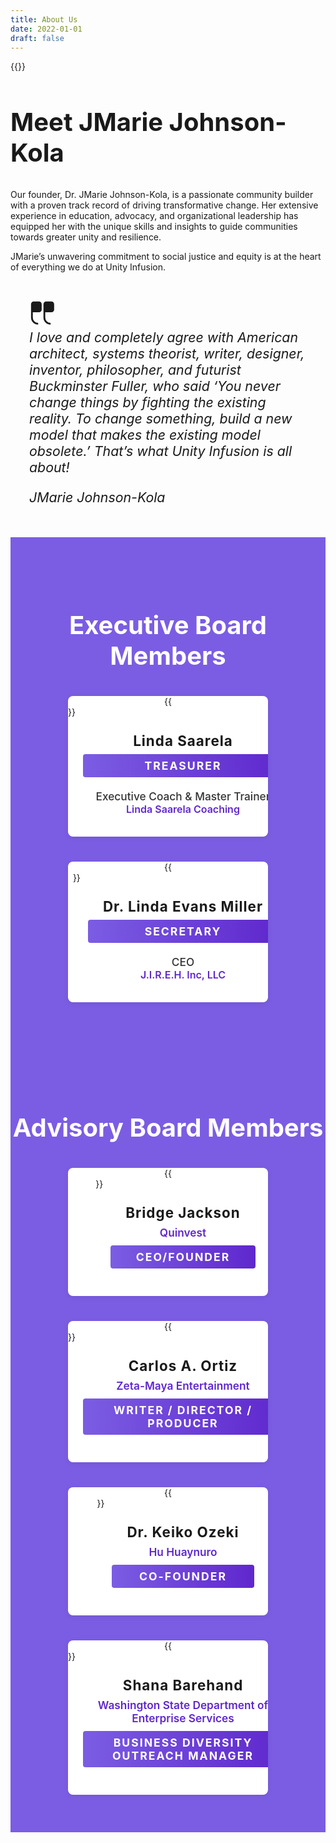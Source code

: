 ```yaml
---
title: About Us
date: 2022-01-01
draft: false
---	
```



<section>
<div class="about-us-panel">
<div class="about-us-image-panel">
{{<responsive-figure src="jmarie-headshot.jpeg" alt="JMarie Johnson-Kola">}}

</div>

<div class="about-us-text-panel">



<h2 Style="font-weight:  700;text-transform: capitalize; font-size:40px;">Meet JMarie Johnson-Kola</h2>



<p style="color: var(--color-contrast-3);">Our founder, Dr. JMarie Johnson-Kola, is a passionate community builder with a proven track record of driving transformative change. Her extensive experience in education, advocacy, and organizational leadership has equipped her with the unique skills and insights to guide communities towards greater unity and resilience. </p>



<p style="color: var(--color-contrast-3);">JMarie&#8217;s unwavering commitment to social justice and equity is at the heart of everything we do at Unity Infusion.</p>
<div style="display: block;padding: 30px;
    
    margin-right: 60px;
    background-color: var(--color-contrast-2);font-size:16pt;z-order:1">

<p style="
    font-weight: 500;
    padding: 20px;
    margin-bottom: 2em;
    color: var(--color-base-2);"><span style="color: var(--color-contrast-4); line-height:0;"><svg style="width: 2em;height: 2em;fill:currentColor;" viewBox="0 0 15 15" xmlns="http://www.w3.org/2000/svg"><path d="M2.5 1A1.5 1.5 0 0 0 1 2.5V10a4 4 0 0 0 4 4v-1a3 3 0 0 1-3-3V7h3.5A1.5 1.5 0 0 0 7 5.5v-3A1.5 1.5 0 0 0 5.5 1h-3ZM9.5 1A1.5 1.5 0 0 0 8 2.5V10a4 4 0 0 0 4 4v-1a3 3 0 0 1-3-3V7h3.5A1.5 1.5 0 0 0 14 5.5v-3A1.5 1.5 0 0 0 12.5 1h-3Z"></path></svg></span><span style="color: var(--color-base-2);"><em><br/>I love and completely agree with American architect, systems theorist, writer, designer, inventor, philosopher, and futurist Buckminster Fuller, who said &#8216;You never change things by fighting the existing reality. To change something, build a new model that makes the existing model obsolete.&#8217; That&#8217;s what Unity Infusion is all about!</em></span></p>
<p><em>JMarie Johnson-Kola</em></p>
</div>

</div>
</section>

<!-- Executive Board Members Section -->
<section class="board-members-section" style="background: #7b5de3; padding: 60px 0;">
  <h2 style="text-align: center; color: #fff; font-size: 2.5rem; font-weight: bold; margin-bottom: 40px;">Executive Board Members</h2>
  <div class="board-members-cards" style="display: flex; justify-content: center; gap: 40px; flex-wrap: wrap;">
    <!-- Card 1 -->
    <div class="board-member-card" style="background: #fff; border-radius: 8px; overflow: hidden; width: 320px; box-shadow: 0 2px 8px rgba(0,0,0,0.08); display: flex; flex-direction: column; align-items: center;">
      {{<responsive-figure src="saarela.jpeg" alt="Linda Saarela" width="320" >}}
      <div style="padding: 24px; width: 100%; text-align: center;">
        <h3 style="margin: 0 0 8px 0; font-size: 1.4rem; letter-spacing: 1px;">Linda Saarela</h3>
        <div style="background: linear-gradient(90deg, #7b5de3, #5f27cd); color: #fff; padding: 8px 0; border-radius: 4px; font-weight: bold; letter-spacing: 2px; margin-bottom: 20px; font-size: 1.1rem; text-transform: uppercase;">TREASURER</div>
        <div style="text-align: center; margin-bottom: 10px; color: #333; font-size: 1.08rem; font-weight: 500;">
          Executive Coach & Master Trainer<br>
          <span style="font-size: 1rem; color: #5f27cd; font-weight: 600;">Linda Saarela Coaching</span>
        </div>
      </div>
    </div>
    <!-- Card 2 -->
    <div class="board-member-card" style="background: #fff; border-radius: 8px; overflow: hidden; width: 320px; box-shadow: 0 2px 8px rgba(0,0,0,0.08); display: flex; flex-direction: column; align-items: center;">
      {{<responsive-figure src="evans.png" alt="Dr. Linda Evans Miller">}}
      <div style="padding: 24px; width: 100%; text-align: center;">
        <h3 style="margin: 0 0 8px 0; font-size: 1.4rem; letter-spacing: 1px;">Dr. Linda Evans Miller</h3>
        <div style="background: linear-gradient(90deg, #7b5de3, #5f27cd); color: #fff; padding: 8px 0; border-radius: 4px; font-weight: bold; letter-spacing: 2px; margin-bottom: 20px; font-size: 1.1rem; text-transform: uppercase;">SECRETARY</div>
        <div style="text-align: center; margin-bottom: 10px; color: #333; font-size: 1.08rem; font-weight: 500;">
          CEO<br>
          <span style="font-size: 1rem; color: #5f27cd; font-weight: 600;">J.I.R.E.H. Inc, LLC</span>
        </div>
      </div>
    </div>
  </div>
</section>

<!-- Advisory Board Members Section -->
<section class="board-members-section" style="background: #7b5de3; padding: 60px 0; margin-top: 0;">
  <h2 style="text-align: center; color: #fff; font-size: 2.5rem; font-weight: bold; margin-bottom: 40px;">Advisory Board Members</h2>
  <div class="board-members-cards" style="display: flex; justify-content: center; gap: 40px; flex-wrap: wrap;">
    <!-- Card 1 -->
    <div class="board-member-card" style="background: #fff; border-radius: 8px; overflow: hidden; width: 320px; box-shadow: 0 2px 8px rgba(0,0,0,0.08); display: flex; flex-direction: column; align-items: center;">
      {{<responsive-figure src="bridge.jpeg" alt="Bridge Jackson" width="320">}}
      <div style="padding: 24px; width: 100%; text-align: center;">
        <h3 style="margin: 0 0 8px 0; font-size: 1.4rem; letter-spacing: 1px;">Bridge Jackson</h3>
        <div style="text-align: center; margin-bottom: 10px; color: #5f27cd; font-size: 1.08rem; font-weight: 600;">Quinvest</div>
        <div style="background: linear-gradient(90deg, #7b5de3, #5f27cd); color: #fff; padding: 8px 0; border-radius: 4px; font-weight: bold; letter-spacing: 2px; margin-bottom: 20px; font-size: 1.1rem; text-transform: uppercase;">CEO/Founder</div>
      </div>
    </div>
    <!-- Card 2 -->
    <div class="board-member-card" style="background: #fff; border-radius: 8px; overflow: hidden; width: 320px; box-shadow: 0 2px 8px rgba(0,0,0,0.08); display: flex; flex-direction: column; align-items: center;">
      {{<responsive-figure src="carlos.jpg" alt="Carlos A. Ortiz" width="320">}}
      <div style="padding: 24px; width: 100%; text-align: center;">
        <h3 style="margin: 0 0 8px 0; font-size: 1.4rem; letter-spacing: 1px;">Carlos A. Ortiz</h3>
        <div style="text-align: center; margin-bottom: 10px; color: #5f27cd; font-size: 1.08rem; font-weight: 600;">Zeta-Maya Entertainment</div>
        <div style="background: linear-gradient(90deg, #7b5de3, #5f27cd); color: #fff; padding: 8px 0; border-radius: 4px; font-weight: bold; letter-spacing: 2px; margin-bottom: 20px; font-size: 1.1rem; text-transform: uppercase;">Writer / Director / Producer</div>
      </div>
    </div>
    <!-- Card 3 -->
    <div class="board-member-card" style="background: #fff; border-radius: 8px; overflow: hidden; width: 320px; box-shadow: 0 2px 8px rgba(0,0,0,0.08); display: flex; flex-direction: column; align-items: center;">
      {{<responsive-figure src="keiko.jpg" alt="Dr. Keiko Ozeki" width="320">}}
      <div style="padding: 24px; width: 100%; text-align: center;">
        <h3 style="margin: 0 0 8px 0; font-size: 1.4rem; letter-spacing: 1px;">Dr. Keiko Ozeki</h3>
        <div style="text-align: center; margin-bottom: 10px; color: #5f27cd; font-size: 1.08rem; font-weight: 600;">Hu Huaynuro</div>
        <div style="background: linear-gradient(90deg, #7b5de3, #5f27cd); color: #fff; padding: 8px 0; border-radius: 4px; font-weight: bold; letter-spacing: 2px; margin-bottom: 20px; font-size: 1.1rem; text-transform: uppercase;">Co-Founder</div>
      </div>
    </div>
    <!-- Card 4 -->
    <div class="board-member-card" style="background: #fff; border-radius: 8px; overflow: hidden; width: 320px; box-shadow: 0 2px 8px rgba(0,0,0,0.08); display: flex; flex-direction: column; align-items: center;">
      {{<responsive-figure src="shana.jpg" alt="Shana Barehand" width="320">}}
      <div style="padding: 24px; width: 100%; text-align: center;">
        <h3 style="margin: 0 0 8px 0; font-size: 1.4rem; letter-spacing: 1px;">Shana Barehand</h3>
        <div style="text-align: center; margin-bottom: 10px; color: #5f27cd; font-size: 1.08rem; font-weight: 600;">Washington State Department of Enterprise Services</div>
        <div style="background: linear-gradient(90deg, #7b5de3, #5f27cd); color: #fff; padding: 8px 0; border-radius: 4px; font-weight: bold; letter-spacing: 2px; margin-bottom: 20px; font-size: 1.1rem; text-transform: uppercase;">Business Diversity Outreach Manager</div>
      </div>
    </div>
    <!-- Card 5 (hidden) -->
    <div class="board-member-card" style="display:none;"></div>
  </div>
</section>

<style>
.board-member-card .responsive-figure {
  width: 100%;
  height: 280px;
  display: block;
}
.board-member-card .responsive-figure img {
  width: 100%;
  height: 100%;
  object-fit: cover;
  display: block;
}
</style>
